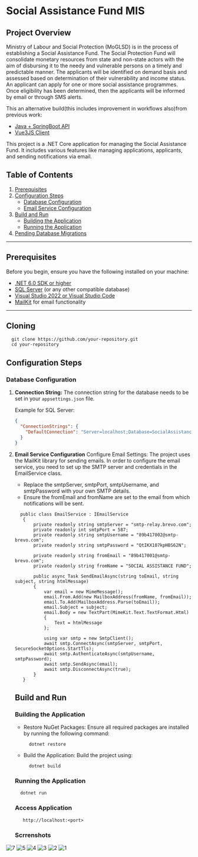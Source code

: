 # Social Assistance Fund MIS 

## Project Overview
Ministry of Labour and Social Protection (MoGLSD) is in the process of establishing a Social Assistance Fund. The Social Protection Fund will consolidate monetary resources from state and non-state actors with the aim of disbursing it to the needy and vulnerable persons on a timely and predictable manner. The applicants will be identified on demand basis and assessed based on determination of their vulnerability and income status. An applicant can apply for one or more social assistance programmes. Once eligibility has been determined, then the applicants will be informed by email or through SMS alerts.

This an alternative build(this includes improvement in workflows also)from previous work: 
  - [Java + SpringBoot API](https://github.com/jmwantisi/SocialAssistanceFundApiV1)
  - [Vue3JS Client](https://github.com/jmwantisi/socialAssistanceFundWebApp)


This project is a .NET Core application for managing the Social Assistance Fund. It includes various features like managing applications, applicants, and sending notifications via email.

## Table of Contents
1. [Prerequisites](#prerequisites)
2. [Configuration Steps](#configuration-steps)
    - [Database Configuration](#database-configuration)
    - [Email Service Configuration](#email-service-configuration)
3. [Build and Run](#build-and-run)
    - [Building the Application](#building-the-application)
    - [Running the Application](#running-the-application)
4. [Pending Database Migrations](#pending-database-migrations)

---

## Prerequisites

Before you begin, ensure you have the following installed on your machine:

- [.NET 6.0 SDK or higher](https://dotnet.microsoft.com/download)
- [SQL Server](https://www.microsoft.com/en-us/sql-server/sql-server-downloads) (or any other compatible database)
- [Visual Studio 2022 or Visual Studio Code](https://code.visualstudio.com/)
- [MailKit](https://github.com/jstedfast/MailKit) for email functionality

---

## Cloning

```
  git clone https://github.com/your-repository.git
  cd your-repository
```

## Configuration Steps

### Database Configuration

1. **Connection String:**
   The connection string for the database needs to be set in your `appsettings.json` file.

   Example for SQL Server:
   ```json
   {
     "ConnectionStrings": {
       "DefaultConnection": "Server=localhost;Database=SocialAssistanceFundDB;User Id=yourUsername;Password=yourPassword;"
     }
   }
2. **Email Service Configuration**
   Configure Email Settings: The project uses the MailKit library for sending emails.
   In order to configure the email service, you need to set up the SMTP server and credentials in the EmailService class.
   - Replace the smtpServer, smtpPort, smtpUsername, and smtpPassword with your own SMTP details.
   - Ensure the fromEmail and fromName are set to the email from which notifications will be sent.
   ```
     public class EmailService : IEmailService
      {
          private readonly string smtpServer = "smtp-relay.brevo.com";
          private readonly int smtpPort = 587;
          private readonly string smtpUsername = "89b417002@smtp-brevo.com";
          private readonly string smtpPassword = "QtIKX107kpHBS62N";
      
          private readonly string fromEmail = "89b417001@smtp-brevo.com";
          private readonly string fromName = "SOCIAL ASSISTANCE FUND";
      
          public async Task SendEmailAsync(string toEmail, string subject, string htmlMessage)
          {
              var email = new MimeMessage();
              email.From.Add(new MailboxAddress(fromName, fromEmail));
              email.To.Add(MailboxAddress.Parse(toEmail));
              email.Subject = subject;
              email.Body = new TextPart(MimeKit.Text.TextFormat.Html)
              {
                  Text = htmlMessage
              };
      
              using var smtp = new SmtpClient();
              await smtp.ConnectAsync(smtpServer, smtpPort, SecureSocketOptions.StartTls);
              await smtp.AuthenticateAsync(smtpUsername, smtpPassword);
              await smtp.SendAsync(email);
              await smtp.DisconnectAsync(true);
          }
      }
   ```
   ## Build and Run
   ### Building the Application
   - Restore NuGet Packages: Ensure all required packages are installed by running the following command:
     ```
       dotnet restore
     ```
   -  Build the Application: Build the project using:
       ```
         dotnet build
       ```
   ### Running the Application
   ```
     dotnet run
   ```
   ### Access Application
   ```
      http://localhost:<port>
   ```
   ### Scrrenshots
![7](https://github.com/user-attachments/assets/920768d7-0daa-4518-9602-1fecce61eaa6)
![5](https://github.com/user-attachments/assets/75c18f13-cd8c-4b8d-8e27-352f675d87a5)
![4](https://github.com/user-attachments/assets/31b6c8e6-9f44-40f0-bc54-263469e241d4)
![3](https://github.com/user-attachments/assets/f9eaa8c7-b6ba-4d98-8388-5ad562276873)
![2](https://github.com/user-attachments/assets/8f89bf39-5e3e-431f-8596-9e28b4d12253)
![1](https://github.com/user-attachments/assets/7201ff8f-d815-4f71-b67a-b70c6b0f339e)


